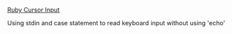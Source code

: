 [Ruby Cursor Input](https://github.com/rglassett/ruby-cursor-game)

Using stdin and case statement to read keyboard input without using 'echo'